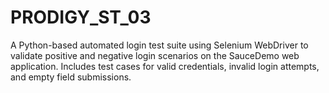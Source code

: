 # PRODIGY_ST_03
A Python-based automated login test suite using Selenium WebDriver to validate positive and negative login scenarios on the SauceDemo web application. Includes test cases for valid credentials, invalid login attempts, and empty field submissions.

